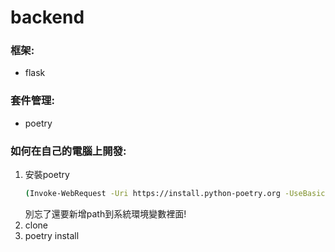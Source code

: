 # backend
### 框架:
- flask
### 套件管理:
- poetry
### 如何在自己的電腦上開發:
1. 安裝poetry
    ```Bash
    (Invoke-WebRequest -Uri https://install.python-poetry.org -UseBasicParsing).Content | python -
    ```
    別忘了還要新增path到系統環境變數裡面!
2. clone
3. poetry install
